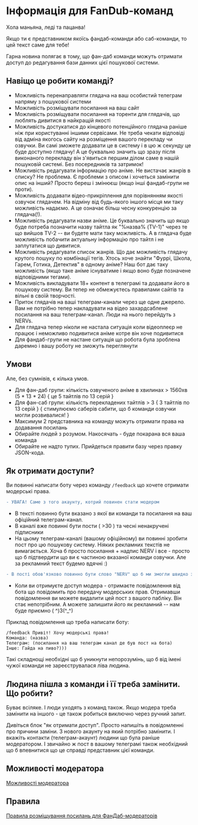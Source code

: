 # Інформація для FanDub-команд

Хола маньяна, леді та пацанва!

Якщо ти є представником якоїсь фандаб-команди або саб-команди, то цей текст саме для тебе!

Гарна новина полягає в тому, що фан-даб команди можуть отримати доступ до редагування бази данних цієї пошукової системи.

## Навіщо це робити команді?

* Можливість перенаправляти глядача на ваш особистий телеграм напряму з пошукової системи
* Можливість розміщувати посилання на ваш сайт
* Можливість розміщувати посилання на торенти для глядачів, що люблять дивитися в найкращій якості
* Можливість достукатися до кінцевого потенційного глядача раніше ніж при користуванні іншими сервісами. Не треба чекати відповіді від адміна якогось сайту на розміщення вашого перекладу чи озвучки. Ви самі зможете додавати це в систему і в цю ж секунду це буде доступно глядачу! А це буквально значить що зразу після виконаного перекладу він з'явиться першим ділом саме в нашій пошуковій системі. Без посередників та затримок!
* Можливість редагувати інформацію про аніме. Не вистачає жанрів в списку? Не проблема. Є проблеми з описом і хочеться замінити опис на інший? Просто береш і змінюєш (якщо інші фандаб-групи не проти).
* Можливість додавати відео-прикріплення для порівнянням якості озвучок глядачем. На відміну від будь-якого іншого місця ми таку можливість надаємо. А це означає більш чесну конкуренцію за глядача(!).
* Можливість редагувати назви аніме. Це буквально значить що якщо буде потреба позначити назву тайтла як "%назва% (TV-1)" через те що вийшов TV-2 -- ви будете мати таку можливість. А в глядача буде можливість побачити актуальну інформацію про тайтл і не заплутатися що дивитися.
* Можливість редагувати список жанрів. Що дає можливість глядачу крутого пошуку по комбінації тегів. Хтось хоче знайти "Фуррі, Школа, Гарем, Готика, Детектив" в одному аніме? Наш бот дає таку можливість (якщо таке аніме існуватиме і якщо воно буде позначене відповідними тегами).
* Можливість викладувати 18+ контент в телеграмі та додавати його в пошукову систему. Ви тепер не обмежуєтесь правилами сайтів та вільні в своїй творчості.
* Приток глядачів на ваші телеграм-канали через ще одне джерело. Вам не потрібно тепер накладувати на відео захардсаблене посилання на ваш телеграм-канал. Люди на нього перейдуть з NERVs.
* Для глядача тепер ніколи не настала ситуація коли відеоплеєр не працює і неможливо подивитися аніме котре він хоче подивитися
* Для фандаб-групи не настане ситуація що робота була зроблена даремно і вашу роботу не зможуть переглянути


## Умови

Але, без сумнівів, є кілька умов.
        
*   Для фан-даб групи: кількість озвученого аніме в хвилинах > 1560хв (5 * 13 * 24) { це 5 тайтлів по 13 серій }
*   Для фан-саб групи: кількість перекладених тайтлів > 3 { 3 тайтлів по 13 серій } { стимулюємо саберів сабити, що б команди озвучки могли розвивалися! }
*   Максимум 2 представника на команду можуть отримати права на додавання посилань
*   Обирайте людей з розумом. Накосячать - буде покарана вся ваша команда
*   Обирайте не надто тупих. Прийдеться правити базу через правку JSON-кода.

## Як отримати доступи?

Ви повинні написати боту через команду ```/feedback``` що хочете отримати модерські права. 

```diff
- УВАГА! Саме з того акаунту, котрий повинен стати модером
```
*   В тексті повинно бути вказано з якої ви команди та посилання на ваш офіційний телеграм-канал.
*   В каналі вже повинні бути пости ( >30 ) та чесні ненакручені підписники
*   На цьому телеграм-каналі (вашому офіційному) ви повинні зробити пост про цю пошукову систему. Ніяких рекламних текстів не вимагається. Хоча б просто посилання + надпис NERV і все - просто що б підтвердити що ви є частиною вказаної команди озвучки. Але за рекламний текст будемо вдячні :)
  
```diff
- В пості обов'язково повинно бути слово "NERV" що б ми змогли швидко знайти пост через пошук. 
```
*   Коли ви отримуєте доступ модера - отримаєте повідомлення від бота що повідомить про передачу модерських прав. Отримавши повідомлення ви можете видалити цей пост з вашого пабліку. Він стає непотрібним. А можете залишити його як рекламний -- нам буде приємно (  ^)3(^_^)

Приклад повідомлення що треба написати боту:
```
/feedback Привіт! Хочу модерські права!
Команда: (назва)
Телеграм: (посилання на ваш телеграм канал де був пост на бота)
Інше: Гайда на пиво?)))
```

Такі складнощі необхідні що б уникнути непорозумінь, що б від імені чужої команди не зареєструвалася ліва людина.

## Людина пішла з команди і її треба замінити. Що робити?

Буває всіляке. І люди уходять з команд також. Якщо модера треба замінити на іншого - це також робиться виключно через ручний запит.

Дивіться блок "як отримати доступ". Просто напишіть в повідомленні про причини заміни. З нового акаунту на який потрібно замінити. І вкажіть контакти (телеграм-акаунт) людини що була раніше модератором. І звичайно ж пост в вашому телеграмі також необхідний що б впевнитися що це справді представник цієї команди.

## Можливості модератора

[Можливості модератора](./ModerAbilities.html)

## Правила

[Правила розміщування посилань для ФанДаб-модераторів](./LinkRules.html)










